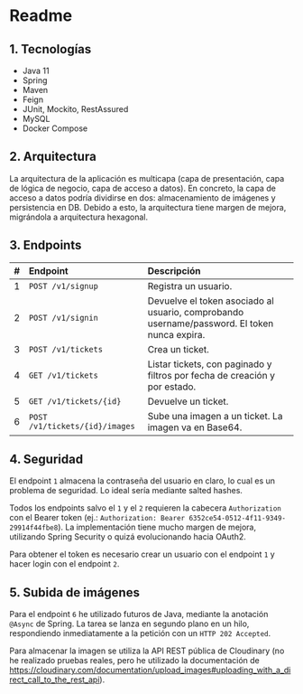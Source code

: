 # Readme

## 1. Tecnologías

- Java 11
- Spring
- Maven
- Feign
- JUnit, Mockito, RestAssured
- MySQL
- Docker Compose

## 2. Arquitectura

La arquitectura de la aplicación es multicapa (capa de presentación, capa de lógica de negocio, capa de acceso a datos). En concreto, la capa de acceso a datos podría dividirse en dos: almacenamiento de imágenes y persistencia en DB. Debido a esto, la arquitectura tiene margen de mejora, migrándola a arquitectura hexagonal.

## 3. Endpoints

|   #   | Endpoint                       | Descripción                                                                                  |
| :---: | :----------------------------- | :------------------------------------------------------------------------------------------- |
|   1   | `POST /v1/signup`              | Registra un usuario.                                                                         |
|   2   | `POST /v1/signin`              | Devuelve el token asociado al usuario, comprobando username/password. El token nunca expira. |
|   3   | `POST /v1/tickets`             | Crea un ticket.                                                                              |
|   4   | `GET /v1/tickets`              | Listar tickets, con paginado y filtros por fecha de creación y por estado.                   |
|   5   | `GET /v1/tickets/{id}`         | Devuelve un ticket.                                                                          |
|   6   | `POST /v1/tickets/{id}/images` | Sube una imagen a un ticket. La imagen va en Base64.                                         |

## 4. Seguridad

El endpoint `1` almacena la contraseña del usuario en claro, lo cual es un problema de seguridad. Lo ideal sería mediante salted hashes.

Todos los endpoints salvo el `1` y el `2` requieren la cabecera `Authorization` con el Bearer token (ej.: `Authorization: Bearer 6352ce54-0512-4f11-9349-29914f44fbe8`). La implementación tiene mucho margen de mejora, utilizando Spring Security o quizá evolucionando hacia OAuth2.

Para obtener el token es necesario crear un usuario con el endpoint `1` y hacer login con el endpoint `2`.

## 5. Subida de imágenes

Para el endpoint `6` he utilizado futuros de Java, mediante la anotación `@Async` de Spring. La tarea se lanza en segundo plano en un hilo, respondiendo inmediatamente a la petición con un `HTTP 202 Accepted`.

Para almacenar la imagen se utiliza la API REST pública de Cloudinary (no he realizado pruebas reales, pero he utilizado la documentación de <https://cloudinary.com/documentation/upload_images#uploading_with_a_direct_call_to_the_rest_api>).
